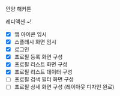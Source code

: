 안양 해커톤

레디액션 ~!

- [x] 앱 아이콘 임시
- [x] 스플래시 화면 임시
- [x] 로그인
- [x] 프로필 등록 화면 구성
- [x] 프로필 리스트 화면 구성
- [x] 프로필 리스트 데이터 구성
- [ ] 프로필 검색 필터 화면 구성
- [ ] 프로필 상세 화면 구성 (레이아웃 디자인 완료)
